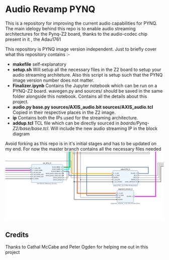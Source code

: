 # Audio Revamp PYNQ
This is a repository for improving the current audio capabilities for PYNQ. The main idelogy behind this repo is to enable audio streaming architectures for the Pynq-Z2 board, thanks to the audio-codec chip present in it , the Adau1761

This repository is PYNQ image version independent. Just to briefly cover what this repository contains :-

* **makefile** self-explanatory
* **setup.sh** Will setup all the necessary files in the Z2 board to setup your audio streaming architeture. Also this script is setup such that the PYNQ image version number does not matter. 
* **Finalizer.ipynb** Contains the Jupyter notebook which can be run on a PYNQ-Z2 board. wavegen.py and sources/ should be saved in the same folder alongside this notebook. Contains all the details about this project.
* **audio.py base.py sources/AXIS_audio.bit sources/AXIS_audio.tcl** Copied in their respective places in the Z2 image.
* **ip** Contains both the IPs used for the streaming architecture.
* **addup.tcl** TCL file which can be directly sourced in *boards/Pynq-Z2/base/base.tcl*. Will include the new audio streaming IP in the block diagram

Avoid forking as this repo is in it's initial stages and has to be updated on my end. For now the master branch contains all the necessary files needed 
![Snapshot from the bd](https://github.com/wady101/PYNQ_Z2-Audio/blob/master/img/readme1.JPG "Snapshot od the BD")

## Credits
Thanks to Cathal McCabe and Peter Ogden for helping me out in this project
